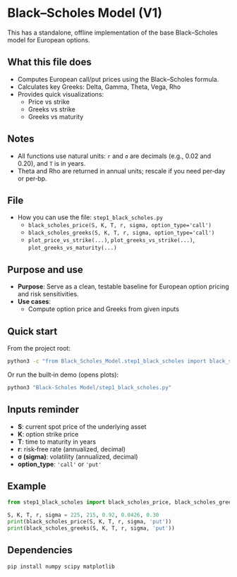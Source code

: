# Black–Scholes Model (V1) 

This has a standalone, offline implementation of the base Black–Scholes model for European options. 

## What this file does 
- Computes European call/put prices using the Black–Scholes formula. 
- Calculates key Greeks: Delta, Gamma, Theta, Vega, Rho 
- Provides quick visualizations:
  - Price vs strike
  - Greeks vs strike 
  - Greeks vs maturity 

## Notes
- All functions use natural units: `r` and `σ` are decimals (e.g., 0.02 and 0.20), and `T` is in years. 
- Theta and Rho are returned in annual units; rescale if you need per‑day or per‑bp.

## File 
- How you can use the file: `step1_black_scholes.py` 
  - `black_scholes_price(S, K, T, r, sigma, option_type='call')` 
  - `black_scholes_greeks(S, K, T, r, sigma, option_type='call')` 
  - `plot_price_vs_strike(...)`, `plot_greeks_vs_strike(...)`, `plot_greeks_vs_maturity(...)`

## Purpose and use
- **Purpose**: Serve as a clean, testable baseline for European option pricing and risk sensitivities. 
- **Use cases**: 
  - Compute option price and Greeks from given inputs 

## Quick start
From the project root:
```bash
python3 -c "from Black_Scholes_Model.step1_black_scholes import black_scholes_price; print(black_scholes_price(225, 215, 0.92, 0.0426, 0.3))"
```
Or run the built‑in demo (opens plots):
```bash
python3 "Black-Scholes Model/step1_black_scholes.py"
```

## Inputs reminder
- **S**: current spot price of the underlying asset
- **K**: option strike price 
- **T**: time to maturity in years 
- **r**: risk‑free rate (annualized, decimal) 
- **σ (sigma)**: volatility (annualized, decimal) 
- **option_type**: `'call'` or `'put'`

## Example
```python
from step1_black_scholes import black_scholes_price, black_scholes_greeks

S, K, T, r, sigma = 225, 215, 0.92, 0.0426, 0.30
print(black_scholes_price(S, K, T, r, sigma, 'put'))
print(black_scholes_greeks(S, K, T, r, sigma, 'put'))
```

## Dependencies
```bash
pip install numpy scipy matplotlib
```

 
